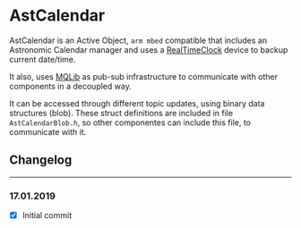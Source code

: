 # AstCalendar

AstCalendar is an Active Object, ```arm mbed``` compatible that includes an Astronomic Calendar manager and uses a [RealTimeClock](https://github.com/raulMrello/RealTimeClock) device to backup current date/time. 

It also, uses [MQLib](https://github.com/raulMrello/MQLib) as pub-sub infrastructure to communicate with other components in a decoupled way.

It can be accessed through different topic updates, using binary data structures (blob). These struct definitions are included in file ```AstCalendarBlob.h```, so other componentes can include this file, to communicate with it.


  
## Changelog

---
### **17.01.2019**
- [x] Initial commit